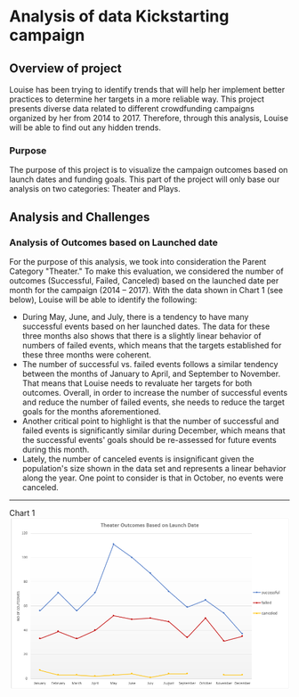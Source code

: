 # Analysis of data Kickstarting campaign 

## Overview of project
Louise has been trying to identify trends that will help her implement better practices to determine her targets in a more reliable way. This project presents diverse data related to different crowdfunding campaigns organized by her from 2014 to 2017.  Therefore, through this analysis, Louise will be able to find out any hidden trends. 

### Purpose
The purpose of this project is to visualize the campaign outcomes based on launch dates and funding goals. This part of the project will only base our analysis on two categories: Theater and Plays. 

## Analysis and Challenges
### Analysis of Outcomes based on Launched date
For the purpose of this analysis, we took into consideration the Parent Category "Theater." To make this evaluation, we considered the number of outcomes (Successful, Failed, Canceled) based on the launched date per month for the campaign (2014 – 2017). 
With the data shown in Chart 1 (see below), Louise will be able to identify the following:
- During May, June, and July, there is a tendency to have many successful events based on her launched dates. The data for these three months also shows that there is a slightly linear behavior of numbers of failed events, which means that the targets established for these three months were coherent.
- The number of successful vs. failed events follows a similar tendency between the months of January to April, and September to November. That means that Louise needs to revaluate her targets for both outcomes. Overall, in order to increase the number of successful events and reduce the number of failed events, she needs to reduce the target goals for the months aforementioned. 
- Another critical point to highlight is that the number of successful and failed events is significantly similar during December, which means that the successful events' goals should be re-assessed for future events during this month.
- Lately, the number of canceled events is insignificant given the population's size shown in the data set and represents a linear behavior along the year. One point to consider is that in October, no events were canceled.
---
Chart 1
![](https://github.com/Marietas/kickstarter-analysis/blob/main/Resources/Theater_Outcomes_vs_Launch.PNG)
